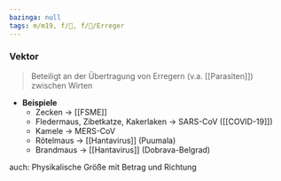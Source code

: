```yaml
---
bazinga: null
tags: m/m19, f/🦠, f/🦠/Erreger
---
```

### Vektor
> Beteiligt an der Übertragung von Erregern (v.a. [[Parasiten]]) zwischen Wirten
- **Beispiele**
	- Zecken → [[FSME]]
	- Fledermaus, Zibetkatze, Kakerlaken → SARS-CoV ([[COVID-19]])
	- Kamele → MERS-CoV
	- Rötelmaus → [[Hantavirus]] (Puumala)
	- Brandmaus → [[Hantavirus]] (Dobrava-Belgrad)

auch: Physikalische Größe mit Betrag und Richtung
